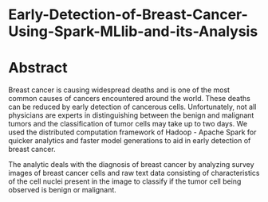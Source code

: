 # Early-Detection-of-Breast-Cancer-Using-Spark-MLlib-and-its-Analysis

# Abstract

Breast cancer is causing widespread deaths and is one of the most common causes of cancers
encountered around the world. These deaths can be reduced by early detection of cancerous
cells. Unfortunately, not all physicians are experts in distinguishing between the benign and
malignant tumors and the classification of tumor cells may take up to two days.
We used the distributed computation framework of Hadoop - Apache Spark for quicker
analytics and faster model generations to aid in early detection of breast cancer. 

The analytic deals with the diagnosis of breast cancer by analyzing survey images of breast cancer cells and
raw text data consisting of characteristics of the cell nuclei present in the image to classify if the tumor cell being observed is benign or malignant.
